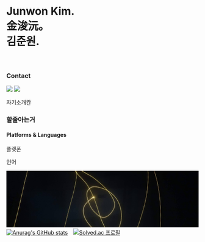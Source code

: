 Junwon Kim.    
金浚沅。       
김준원.              
===================
　　　　　　　　　
### Contact
<p>
  <a href="mailto:junwonkim59@gmail.com" target="_blank"><img src="https://img.shields.io/badge/junwonkim59@gmail.com-EA4335?style=flat-square&logo=Gmail&logoColor=white"/></a>
  <a href="mailto:junwonkim04@outlook.com" target="_blank"><img src="https://img.shields.io/badge/junwonkim04@outlook.com-EA4335?style=flat-square&logo=Gmail&logoColor=white"/></a>
</p>

<p>
  자기소개칸
</p>


### 할줄아는거
#### Platforms & Languages
<p>
 플랫폰
</p>
<p>
언어
</p>


![Alt text](banner.jpg "장노출")          
[![Anurag's GitHub stats](https://github-readme-stats.vercel.app/api?username=notj-code&show_icons=true&theme=dark)](https://github.com/notj-code)　[![Solved.ac
프로필](http://mazassumnida.wtf/api/v2/generate_badge?boj=notj)](https://solved.ac/notj)         
　　　　　　　　　　　　　　　　　　　　　　
